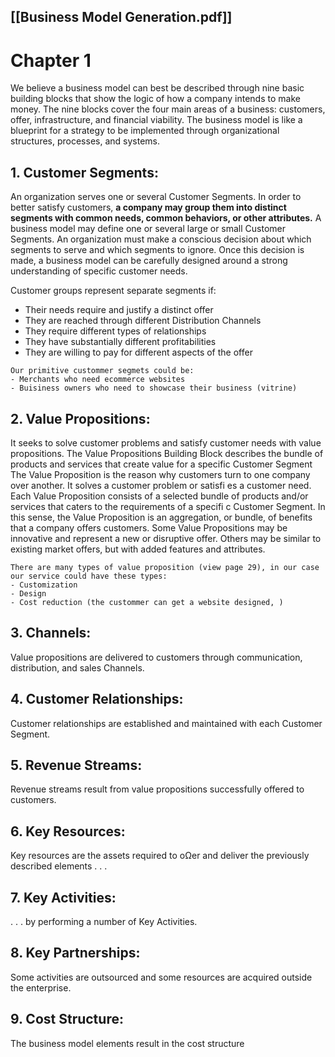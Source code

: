 [[Business Model Generation.pdf]]
-------
# Chapter 1
We believe a business model can best be described through nine basic building blocks that show the logic of how a company intends to make money. The nine blocks cover the four main areas of a business: customers, offer, infrastructure, and financial viability. The business model is like a blueprint for a strategy to be implemented through organizational structures, processes, and systems.

## 1. Customer Segments: 
An organization serves one or several Customer Segments. In order to better satisfy customers, **a company may group them into distinct segments with common needs, common behaviors, or other attributes.** A business model may define one or several large or small Customer Segments. An organization must make a conscious decision about which segments to serve and which segments to ignore. Once this decision is made, a business model can be carefully designed around a strong understanding of specific customer needs.

Customer groups represent separate segments if: 
   - Their needs require and justify a distinct offer 
   - They are reached through different Distribution Channels 
   - They require different types of relationships 
   - They have substantially different profitabilities 
   - They are willing to pay for different aspects of the offer

```
Our primitive custommer segmets could be:
- Merchants who need ecommerce websites
- Buisiness owners who need to showcase their business (vitrine)
```
## 2. Value Propositions: 
It seeks to solve customer problems and satisfy customer needs with value propositions.
The Value Propositions Building Block describes the bundle of products and services that create value for a specific Customer Segment The Value Proposition is the reason why customers turn to one company over another. It solves a customer problem or satisfi es a customer need. Each Value Proposition consists of a selected bundle of products and/or services that caters to the requirements of a specifi c Customer Segment. In this sense, the Value Proposition is an aggregation, or bundle, of benefits that a company offers customers. Some Value Propositions may be innovative and represent a new or disruptive offer. Others may be similar to existing market offers, but with added features and attributes.

```
There are many types of value proposition (view page 29), in our case our service could have these types:
- Customization
- Design
- Cost reduction (the custommer can get a website designed, )
```
## 3. Channels: 
Value propositions are delivered to customers through communication, distribution, and sales Channels.
## 4. Customer Relationships: 
Customer relationships are established and maintained with each Customer Segment.
## 5. Revenue Streams:
Revenue streams result from value propositions successfully offered to customers.
## 6. Key Resources:
Key resources are the assets required to oΩer and deliver the previously described elements . . .
## 7. Key Activities: 
. . . by performing a number of Key Activities.
## 8. Key Partnerships: 
Some activities are outsourced and some resources are acquired outside the enterprise.
## 9. Cost Structure: 
The business model elements result in the cost structure

